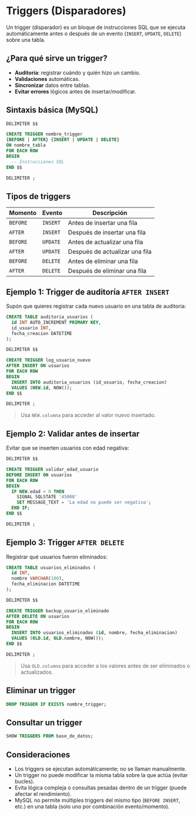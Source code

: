 # **Triggers (Disparadores)**

Un trigger (disparador) es un bloque de instrucciones SQL que se ejecuta automáticamente antes o después de un evento (`INSERT`, `UPDATE`, `DELETE`) sobre una tabla.


## ¿Para qué sirve un trigger?

- **Auditoría**: registrar cuándo y quién hizo un cambio.
- **Validaciones** automáticas.
- **Sincronizar** datos entre tablas.
- **Evitar errores** lógicos antes de insertar/modificar.


## Sintaxis básica (MySQL)

```sql
DELIMITER $$

CREATE TRIGGER nombre_trigger
{BEFORE | AFTER} {INSERT | UPDATE | DELETE}
ON nombre_tabla
FOR EACH ROW
BEGIN
  -- Instrucciones SQL
END $$

DELIMITER ;
```


## Tipos de triggers

| Momento  | Evento   | Descripción                    |
| -------- | -------- | ------------------------------ |
| `BEFORE` | `INSERT` | Antes de insertar una fila     |
| `AFTER`  | `INSERT` | Después de insertar una fila   |
| `BEFORE` | `UPDATE` | Antes de actualizar una fila   |
| `AFTER`  | `UPDATE` | Después de actualizar una fila |
| `BEFORE` | `DELETE` | Antes de eliminar una fila     |
| `AFTER`  | `DELETE` | Después de eliminar una fila   |


## Ejemplo 1: Trigger de auditoría `AFTER INSERT`

Supón que quieres registrar cada nuevo usuario en una tabla de auditoría:
```sql
CREATE TABLE auditoria_usuarios (
  id INT AUTO_INCREMENT PRIMARY KEY,
  id_usuario INT,
  fecha_creacion DATETIME
);

DELIMITER $$

CREATE TRIGGER log_usuario_nuevo
AFTER INSERT ON usuarios
FOR EACH ROW
BEGIN
  INSERT INTO auditoria_usuarios (id_usuario, fecha_creacion)
  VALUES (NEW.id, NOW());
END $$

DELIMITER ;
```

> Usa `NEW.columna` para acceder al valor nuevo insertado.

## Ejemplo 2: Validar antes de insertar

Evitar que se inserten usuarios con edad negativa:
```sql
DELIMITER $$

CREATE TRIGGER validar_edad_usuario
BEFORE INSERT ON usuarios
FOR EACH ROW
BEGIN
  IF NEW.edad < 0 THEN
    SIGNAL SQLSTATE '45000'
    SET MESSAGE_TEXT = 'La edad no puede ser negativa';
  END IF;
END $$

DELIMITER ;
```

## Ejemplo 3: Trigger `AFTER DELETE`

Registrar qué usuarios fueron eliminados:
```sql
CREATE TABLE usuarios_eliminados (
  id INT,
  nombre VARCHAR(100),
  fecha_eliminacion DATETIME
);

DELIMITER $$

CREATE TRIGGER backup_usuario_eliminado
AFTER DELETE ON usuarios
FOR EACH ROW
BEGIN
  INSERT INTO usuarios_eliminados (id, nombre, fecha_eliminacion)
  VALUES (OLD.id, OLD.nombre, NOW());
END $$

DELIMITER ;
```

> Usa `OLD.columna` para acceder a los valores antes de ser eliminados o actualizados.


## Eliminar un trigger

```sql
DROP TRIGGER IF EXISTS nombre_trigger;
```


## Consultar un trigger

```sql
SHOW TRIGGERS FROM base_de_datos;
```


## Consideraciones

- Los triggers se ejecutan automáticamente; no se llaman manualmente.    
- Un trigger no puede modificar la misma tabla sobre la que actúa (evitar bucles).
- Evita lógica compleja o consultas pesadas dentro de un trigger (puede afectar el rendimiento).
- MySQL no permite múltiples triggers del mismo tipo (`BEFORE INSERT`, etc.) en una tabla (solo uno por combinación evento/momento).


